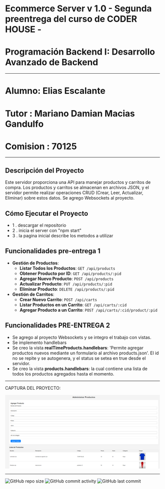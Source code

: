 # Ecommerce Server v 1.0 - Segunda preentrega del curso de CODER HOUSE - 
# Programación Backend I: Desarrollo Avanzado de Backend

----


# Alumno: Elias Escalante
# Tutor : Mariano Damian Macias Gandulfo
# Comision : 70125

----

## Descripción del Proyecto

Este servidor proporciona una API para manejar productos y carritos de compra. Los productos y carritos se almacenan en archivos JSON, y el servidor permite realizar operaciones CRUD (Crear, Leer, Actualizar, Eliminar) sobre estos datos.
Se agrego Websockets al proyecto.

## Cómo Ejecutar el Proyecto

- 1 . descargar el repositorio
- 2 . inicia el server con "npm start"
- 3 . la pagina inicial describe los metodos a utilizar


## Funcionalidades pre-entrega 1

- **Gestión de Productos**:
  - **Listar Todos los Productos**: `GET /api/products`
  - **Obtener Producto por ID**: `GET /api/products/:pid`
  - **Agregar Nuevo Producto**: `POST /api/products`
  - **Actualizar Producto**: `PUT /api/products/:pid`
  - **Eliminar Producto**: `DELETE /api/products/:pid`
- **Gestión de Carritos**:
  - **Crear Nuevo Carrito**: `POST /api/carts`
  - **Listar Productos en un Carrito**: `GET /api/carts/:cid`
  - **Agregar Producto a un Carrito**: `POST /api/carts/:cid/product/:pid`

## Funcionalidades PRE-ENTREGA 2

- Se agrego al proyecto Websockets y se integro el trabajo con vistas.
- Se implemento handlebars
- Se creo la vista **realTimeProducts.handlebars**: 'Permite agregar productos nuevos mediante un formulario al archivo products.json'. El id no se repite y se autogenera, y el status se setea en true desde el servidor.
- Se creo la vista **products.handlebars**: la cual contiene una lista de todos los productos agregados hasta el momento.

----

CAPTURA DEL PROYECTO:

![Captura](https://github.com/eliasescalante/api_e_commerce_v1/blob/main/public/img/capture.png)

----

![GitHub repo size](https://img.shields.io/github/repo-size/eliasescalante/api_e_commerce_v1
)
![GitHub commit activity](https://img.shields.io/github/commit-activity/m/eliasescalante/api_e_commerce_v1
)
![GitHub last commit](https://img.shields.io/github/last-commit/eliasescalante/api_e_commerce_v1
)
